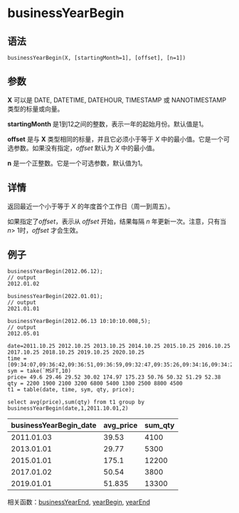 # businessYearBegin

## 语法

`businessYearBegin(X, [startingMonth=1], [offset],
[n=1])`

## 参数

**X** 可以是 DATE, DATETIME, DATEHOUR, TIMESTAMP 或 NANOTIMESTAMP
类型的标量或向量。

**startingMonth** 是1到12之间的整数，表示一年的起始月份。默认值是1。

**offset** 是与 **X** 类型相同的标量，并且它必须小于等于 *X*
中的最小值。它是一个可选参数。如果没有指定，*offset* 默认为 *X* 中的最小值。

**n** 是一个正整数。它是一个可选参数，默认值为1。

## 详情

返回最近一个小于等于 *X* 的年度首个工作日（周一到周五）。

如果指定了*offset*，表示从 *offset* 开始，结果每隔 *n* 年更新一次。注意，只有当
*n*> 1时，*offset* 才会生效。

## 例子

```
businessYearBegin(2012.06.12);
// output
2012.01.02

businessYearBegin(2022.01.01);
// output
2021.01.01

businessYearBegin(2012.06.13 10:10:10.008,5);
// output
2012.05.01

date=2011.10.25 2012.10.25 2013.10.25 2014.10.25 2015.10.25 2016.10.25 2017.10.25 2018.10.25 2019.10.25 2020.10.25
time = [09:34:07,09:36:42,09:36:51,09:36:59,09:32:47,09:35:26,09:34:16,09:34:26,09:38:12,09:38:13]
sym = take(`MSFT,10)
price= 49.6 29.46 29.52 30.02 174.97 175.23 50.76 50.32 51.29 52.38
qty = 2200 1900 2100 3200 6800 5400 1300 2500 8800 4500
t1 = table(date, time, sym, qty, price);

select avg(price),sum(qty) from t1 group by businessYearBegin(date,1,2011.10.01,2)
```

| businessYearBegin\_date | avg\_price | sum\_qty |
| --- | --- | --- |
| 2011.01.03 | 39.53 | 4100 |
| 2013.01.01 | 29.77 | 5300 |
| 2015.01.01 | 175.1 | 12200 |
| 2017.01.02 | 50.54 | 3800 |
| 2019.01.01 | 51.835 | 13300 |

相关函数：[businessYearEnd](businessYearEnd.md), [yearBegin](../y/yearBegin.md), [yearEnd](../y/yearEnd.md)

